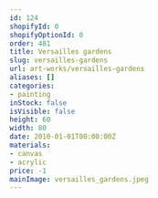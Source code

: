 ```yaml
---
id: 124
shopifyId: 0
shopifyOptionId: 0
order: 481
title: Versailles gardens
slug: versailles-gardens
url: art-works/versailles-gardens
aliases: []
categories:
- painting
inStock: false
isVisible: false
height: 60
width: 80
date: 2010-01-01T00:00:00Z
materials:
- canvas
- acrylic
price: -1
mainImage: versailles_gardens.jpeg
---
```

